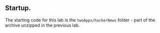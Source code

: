 ## Startup.

The starting code for this lab is the `twoApps/hackerNews` folder - part of the archive unzipped in the previous lab.